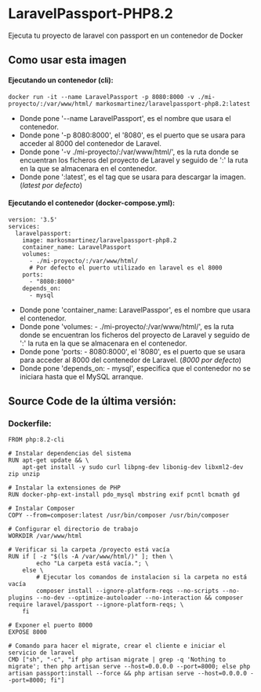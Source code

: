 # LaravelPassport-PHP8.2
Ejecuta tu proyecto de laravel con passport en un contenedor de Docker

## Como usar esta imagen

#### Ejecutando un contenedor (cli):

```
docker run -it --name LaravelPassport -p 8080:8000 -v ./mi-proyecto/:/var/www/html/ markosmartinez/laravelpassport-php8.2:latest
```

- Donde pone '--name LaravelPassport', es el nombre que usara el contenedor.
- Donde pone '-p 8080:8000', el '8080', es el puerto que se usara para acceder al 8000 del contenedor de Laravel.
- Donde pone '-v ./mi-proyecto/:/var/www/html/', es la ruta donde se encuentran los ficheros del proyecto de Laravel y seguido de ':' la ruta en la que se almacenara en el contenedor.
- Donde pone ':latest', es el tag que se usara para descargar la imagen. (_latest por defecto_)

#### Ejecutando el contenedor (docker-compose.yml):
```
version: '3.5'
services:
  laravelpassport:
    image: markosmartinez/laravelpassport-php8.2
    container_name: LaravelPassport
    volumes:
      - ./mi-proyecto/:/var/www/html/
      # Por defecto el puerto utilizado en laravel es el 8000
    ports:
      - "8080:8000"
    depends_on:
      - mysql
```

- Donde pone 'container_name: LaravelPasspor', es el nombre que usara el contenedor.
- Donde pone 'volumes: - ./mi-proyecto/:/var/www/html/', es la ruta donde se encuentran los ficheros del proyecto de Laravel y seguido de ':' la ruta en la que se almacenara en el contenedor.
- Donde pone 'ports: - 8080:8000', el '8080', es el puerto que se usara para acceder al 8000 del contenedor de Laravel.
(_8000 por defecto_)
- Donde pone 'depends_on: - mysql', especifica que el contenedor no se iniciara hasta que el MySQL arranque.

## Source Code de la última versión:
### Dockerfile:
```
FROM php:8.2-cli

# Instalar dependencias del sistema
RUN apt-get update && \
    apt-get install -y sudo curl libpng-dev libonig-dev libxml2-dev zip unzip

# Instalar la extensiones de PHP
RUN docker-php-ext-install pdo_mysql mbstring exif pcntl bcmath gd

# Instalar Composer
COPY --from=composer:latest /usr/bin/composer /usr/bin/composer

# Configurar el directorio de trabajo
WORKDIR /var/www/html

# Verificar si la carpeta /proyecto está vacía
RUN if [ -z "$(ls -A /var/www/html/)" ]; then \
        echo "La carpeta está vacía."; \
    else \
        # Ejecutar los comandos de instalacion si la carpeta no está vacía
        composer install --ignore-platform-reqs --no-scripts --no-plugins --no-dev --optimize-autoloader --no-interaction && composer require laravel/passport --ignore-platform-reqs; \
    fi

# Exponer el puerto 8000
EXPOSE 8000

# Comando para hacer el migrate, crear el cliente e iniciar el servicio de laravel
CMD ["sh", "-c", "if php artisan migrate | grep -q 'Nothing to migrate'; then php artisan serve --host=0.0.0.0 --port=8000; else php artisan passport:install --force && php artisan serve --host=0.0.0.0 --port=8000; fi"]
```
